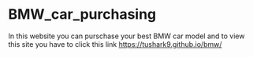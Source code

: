 # BMW_car_purchasing
In this website you can purschase your best BMW car model 
and to view this site you have to click this link
 https://tushark9.github.io/bmw/
